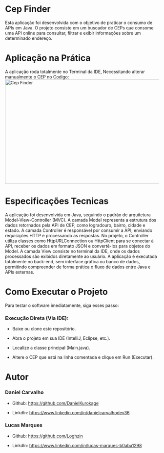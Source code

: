 <h1>Cep Finder</h1>
Esta aplicação foi desenvolvida com o objetivo de praticar o consumo de APIs em Java. O projeto consiste em um buscador de CEPs que consome uma API online para consultar, filtrar e exibir informações sobre um determinado endereço.

<h1>Aplicação na Prática</h1>
A aplicação roda totalmente no Terminal da IDE, Necessitando alterar manualmente o CEP no Codigo: 
<img width="1421" height="341" alt="Cep Finder" src="https://github.com/user-attachments/assets/158d8aa2-aab0-4d9f-a16e-f05447ec3f77" />

<h1>Especificações Tecnicas</h1>
A aplicação foi desenvolvida em Java, seguindo o padrão de arquitetura Model-View-Controller (MVC). A camada Model representa a estrutura dos dados retornados pela API de CEP, como logradouro, bairro, cidade e estado. 
A camada Controller é responsável por consumir a API, enviando requisições HTTP e processando as respostas. No projeto, o Controller utiliza classes como HttpURLConnection ou HttpClient para se conectar à API, receber os dados em formato JSON e convertê-los para objetos do Model. A camada View consiste no terminal da IDE, onde os dados processados são exibidos diretamente ao usuário.
A aplicação é executada totalmente no back-end, sem interface gráfica ou banco de dados, permitindo compreender de forma prática o fluxo de dados entre Java e APIs externas.

<h1>Como Executar o Projeto</h1>
Para testar o software imediatamente, siga esses passo:
<h3>Execução Direta (Via IDE): </h3>

- Baixe ou clone este repositório.

- Abra o projeto em sua IDE (IntelliJ, Eclipse, etc.).
  
- Localize a classe principal (Main.java).

- Altere o CEP que está na linha comentada e clique em Run (Executar).

<h1>Autor</h1>

<h3>Daniel Carvalho</h3>

- Github: https://github.com/DanielKurokage
  
- LinkdIn: https://www.linkedin.com/in/danielcarvalhodev36

<h3>Lucas Marques</h3>

- Github: https://github.com/Loghzin
  
- LinkdIn: https://www.linkedin.com/in/lucas-marques-b0aba1298
